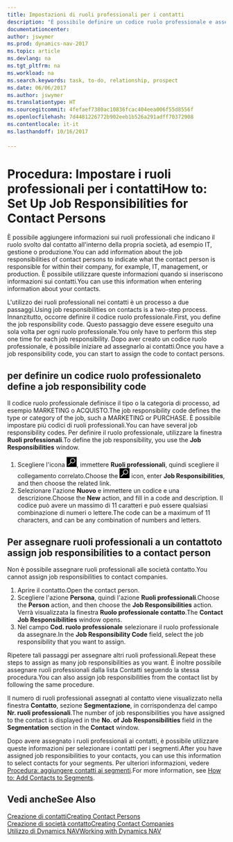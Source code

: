 ```yaml
---
title: Impostazioni di ruoli professionali per i contatti
description: "È possibile definire un codice ruolo professionale e assegnarlo a un contatto per indicare i task per cui il contatto è responsabile nella propria società, ad esempio IT o produzione."
documentationcenter: 
author: jswymer
ms.prod: dynamics-nav-2017
ms.topic: article
ms.devlang: na
ms.tgt_pltfrm: na
ms.workload: na
ms.search.keywords: task, to-do, relationship, prospect
ms.date: 06/06/2017
ms.author: jswymer
ms.translationtype: HT
ms.sourcegitcommit: 4fefaef7380ac10836fcac404eea006f55d8556f
ms.openlocfilehash: 7d4481226772b902eeb1b526a291adff70372908
ms.contentlocale: it-it
ms.lasthandoff: 10/16/2017

---
```

# <a name="how-to-set-up-job-responsibilities-for-contact-persons"></a><span data-ttu-id="2a5e4-103">Procedura: Impostare i ruoli professionali per i contatti</span><span class="sxs-lookup"><span data-stu-id="2a5e4-103">How to: Set Up Job Responsibilities for Contact Persons</span></span>
<span data-ttu-id="2a5e4-104">È possibile aggiungere informazioni sui ruoli professionali che indicano il ruolo svolto dal contatto all'interno della propria società, ad esempio IT, gestione o produzione.</span><span class="sxs-lookup"><span data-stu-id="2a5e4-104">You can add information about the job responsibilities of contact persons to indicate what the contact person is responsible for within their company, for example, IT, management, or production.</span></span> <span data-ttu-id="2a5e4-105">È possibile utilizzare queste informazioni quando si inseriscono informazioni sui contatti.</span><span class="sxs-lookup"><span data-stu-id="2a5e4-105">You can use this information when entering information about your contacts.</span></span>

<span data-ttu-id="2a5e4-106">L'utilizzo dei ruoli professionali nei contatti è un processo a due passaggi.</span><span class="sxs-lookup"><span data-stu-id="2a5e4-106">Using job responsibilities on contacts is a two-step process.</span></span> <span data-ttu-id="2a5e4-107">Innanzitutto, occorre definire il codice ruolo professionale.</span><span class="sxs-lookup"><span data-stu-id="2a5e4-107">First, you define the job responsibility code.</span></span> <span data-ttu-id="2a5e4-108">Questo passaggio deve essere eseguito una sola volta per ogni ruolo professionale.</span><span class="sxs-lookup"><span data-stu-id="2a5e4-108">You only have to perform this step one time for each job responsibility.</span></span> <span data-ttu-id="2a5e4-109">Dopo aver creato un codice ruolo professionale, è possibile iniziare ad assegnarlo ai contatti.</span><span class="sxs-lookup"><span data-stu-id="2a5e4-109">Once you have a job responsibility code, you can start to assign the code to contact persons.</span></span>

## <a name="to-define-a-job-responsibility-code"></a><span data-ttu-id="2a5e4-110">per definire un codice ruolo professionale</span><span class="sxs-lookup"><span data-stu-id="2a5e4-110">to define a job responsibility code</span></span>
<span data-ttu-id="2a5e4-111">Il codice ruolo professionale definisce il tipo o la categoria di processo, ad esempio MARKETING o ACQUISTO.</span><span class="sxs-lookup"><span data-stu-id="2a5e4-111">The job responsibility code defines the type or category of the job, such a MARKETING or PURCHASE.</span></span> <span data-ttu-id="2a5e4-112">È possibile impostare più codici di ruoli professionali.</span><span class="sxs-lookup"><span data-stu-id="2a5e4-112">You can have several job responsibility codes.</span></span> <span data-ttu-id="2a5e4-113">Per definire il ruolo professionale, utilizzare la finestra **Ruoli professionali**.</span><span class="sxs-lookup"><span data-stu-id="2a5e4-113">To define the job responsibility, you use the **Job Responsibilities** window.</span></span>

1. <span data-ttu-id="2a5e4-114">Scegliere l'icona ![Cerca pagina o report](media/ui-search/search_small.png "icona Cerca pagina o report"), immettere **Ruoli professionali**, quindi scegliere il collegamento correlato.</span><span class="sxs-lookup"><span data-stu-id="2a5e4-114">Choose the ![Search for Page or Report](media/ui-search/search_small.png "Search for Page or Report icon") icon, enter **Job Responsibilities**, and then choose the related link.</span></span>
2. <span data-ttu-id="2a5e4-115">Selezionare l'azione **Nuovo** e immettere un codice e una descrizione.</span><span class="sxs-lookup"><span data-stu-id="2a5e4-115">Choose the **New** action, and fill in a code and description.</span></span> <span data-ttu-id="2a5e4-116">Il codice può avere un massimo di 11 caratteri e può essere qualsiasi combinazione di numeri o lettere.</span><span class="sxs-lookup"><span data-stu-id="2a5e4-116">The code can be a maximum of 11 characters, and can be any combination of numbers and letters.</span></span>

## <a name="to-assign-job-responsibilities-to-a-contact-person"></a><span data-ttu-id="2a5e4-117">Per assegnare ruoli professionali a un contatto</span><span class="sxs-lookup"><span data-stu-id="2a5e4-117">to assign job responsibilities to a contact person</span></span>
<span data-ttu-id="2a5e4-118">Non è possibile assegnare ruoli professionali alle società contatto.</span><span class="sxs-lookup"><span data-stu-id="2a5e4-118">You cannot assign job responsibilities to contact companies.</span></span>

1. <span data-ttu-id="2a5e4-119">Aprire il contatto.</span><span class="sxs-lookup"><span data-stu-id="2a5e4-119">Open the contact person.</span></span>
2. <span data-ttu-id="2a5e4-120">Scegliere l'azione **Persona**, quindi l'azione **Ruoli professionali**.</span><span class="sxs-lookup"><span data-stu-id="2a5e4-120">Choose the **Person** action, and then choose the **Job Responsibilities** action.</span></span> <span data-ttu-id="2a5e4-121">Verrà visualizzata la finestra **Ruolo professionale contatto**.</span><span class="sxs-lookup"><span data-stu-id="2a5e4-121">The **Contact Job Responsibilities** window opens.</span></span>
3. <span data-ttu-id="2a5e4-122">Nel campo **Cod. ruolo professionale** selezionare il ruolo professionale da assegnare.</span><span class="sxs-lookup"><span data-stu-id="2a5e4-122">In the **Job Responsibility Code** field, select the job responsibility that you want to assign.</span></span>

<span data-ttu-id="2a5e4-123">Ripetere tali passaggi per assegnare altri ruoli professionali.</span><span class="sxs-lookup"><span data-stu-id="2a5e4-123">Repeat these steps to assign as many job responsibilities as you want.</span></span> <span data-ttu-id="2a5e4-124">È inoltre possibile assegnare ruoli professionali dalla lista Contatti seguendo la stessa procedura.</span><span class="sxs-lookup"><span data-stu-id="2a5e4-124">You can also assign job responsibilities from the contact list by following the same procedure.</span></span>

<span data-ttu-id="2a5e4-125">Il numero di ruoli professionali assegnati al contatto viene visualizzato nella finestra **Contatto**, sezione **Segmentazione**, in corrispondenza del campo **Nr. ruoli professionali**.</span><span class="sxs-lookup"><span data-stu-id="2a5e4-125">The number of job responsibilities you have assigned to the contact is displayed in the **No. of Job Responsibilities** field in the **Segmentation** section in the **Contact** window.</span></span>

<span data-ttu-id="2a5e4-126">Dopo avere assegnato i ruoli professionali ai contatti, è possibile utilizzare queste informazioni per selezionare i contatti per i segmenti.</span><span class="sxs-lookup"><span data-stu-id="2a5e4-126">After you have assigned job responsibilities to your contacts, you can use this information to select contacts for your segments.</span></span> <span data-ttu-id="2a5e4-127">Per ulteriori informazioni, vedere [Procedura: aggiungere contatti ai segmenti](marketing-add-contact-segment.md).</span><span class="sxs-lookup"><span data-stu-id="2a5e4-127">For more information, see [How to: Add Contacts to Segments](marketing-add-contact-segment.md).</span></span>

## <a name="see-also"></a><span data-ttu-id="2a5e4-128">Vedi anche</span><span class="sxs-lookup"><span data-stu-id="2a5e4-128">See Also</span></span>
[<span data-ttu-id="2a5e4-129">Creazione di contatti</span><span class="sxs-lookup"><span data-stu-id="2a5e4-129">Creating Contact Persons</span></span>](marketing-create-contact-persons.md)  
[<span data-ttu-id="2a5e4-130">Creazione di società contatto</span><span class="sxs-lookup"><span data-stu-id="2a5e4-130">Creating Contact Companies</span></span>](marketing-create-contact-companies.md)  
[<span data-ttu-id="2a5e4-131">Utilizzo di Dynamics NAV</span><span class="sxs-lookup"><span data-stu-id="2a5e4-131">Working with Dynamics NAV</span></span>](ui-work-product.md)

